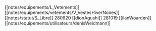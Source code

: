 [[notes/equipements/L_Vetements]] [[notes/equipements/vetements/V_VestesHiverNoires]] [[notes/statut/S_Libre]]
280920 [[dionAgushi]]
281019 [[ilanWoarden]]
[[notes/equipements/utilisateurs/denisWeidmann]]